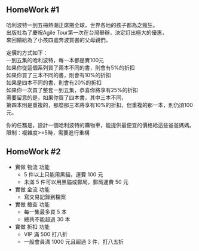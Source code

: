 ## HomeWork #1
哈利波特一到五冊熱潮正席捲全球，世界各地的孩子都為之瘋狂。  
出版社為了慶祝Agile Tour第一次在台灣舉辦，決定訂出極大的優惠，  
來回饋給為了小孩四處奔波買書的父母親們。  

定價的方式如下：  
一到五集的哈利波特，每一本都是賣100元  
如果你從這個系列買了兩本不同的書，則會有5%的折扣  
如果你買了三本不同的書，則會有10%的折扣  
如果是四本不同的書，則會有20%的折扣  
如果你一次買了整套一到五集，恭喜你將享有25%的折扣  
需要留意的是，如果你買了四本書，其中三本不同，  
第四本則是重複的，那麼那三本將享有10%的折扣，但重複的那一本，則仍須100元。  

你的任務是，設計一個哈利波特的購物車，能提供最便宜的價格給這些爸爸媽媽。  
限制：複雜度>=5時，需要進行重構  

## HomeWork #2
- 實做 物流 功能
    - 5 件以上只能用黑貓，運費 100 元
    - 未滿 5 件可以用黑貓或郵局，郵局運費 50 元
- 實做 金流 功能
    - 寫交易記錄到檔案
- 實做 檢查 功能
    - 每一集最多買 5 本
    - 總共不能超過 30 本
- 實做 折扣 功能
    - VIP 滿 500 打八折
    - 一般會員滿 1000 元且超過 3 件，打八五折
